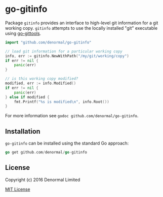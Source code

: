 # go-gitinfo

Package `gitinfo` provides an interface to high-level git information for a
git working copy. `gitinfo` attempts to use the locally installed
"git" executable using [go-gittools](https://github.com/denormal/go-gittools).

```go
import "github.com/denormal/go-gitinfo"

// load git information for a particular working copy
info, err := gitinfo.NewWithPath("/my/git/working/copy")
if err != nil {
    panic(err)
}

// is this working copy modified?
modified, err := info.Modified()
if err != nil {
    panic(err)
} else if modified {
    fmt.Printf("%s is modified\n", info.Root())
}
```

For more information see `godoc github.com/denormal/go-gitinfo`.

## Installation

`go-gitinfo` can be installed using the standard Go approach:

```go
go get github.com/denormal/go-gitinfo
```

## License

Copyright (c) 2016 Denormal Limited

[MIT License](LICENSE)
